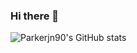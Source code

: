 ### Hi there 👋

![Parkerjn90's GitHub stats](https://github-readme-stats.vercel.app/api?username=Parkerjn90&hide=stars&show_icons=true)

<!--
**Parkerjn90/Parkerjn90** is a ✨ _special_ ✨ repository because its `README.md` (this file) appears on your GitHub profile.

Here are some ideas to get you started:

- 🔭 I’m currently working on ...
- 🌱 I’m currently learning ...
- 👯 I’m looking to collaborate on ...
- 🤔 I’m looking for help with ...
- 💬 Ask me about ...
- 📫 How to reach me: ...
- 😄 Pronouns: ...
- ⚡ Fun fact: ...
-->
